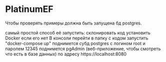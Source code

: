 # PlatinumEF

Чтобы проверять примеры должна быть запущена бд postgres.

самый простой способ её запустить:
склонировать код
установить Docker если  его нет
В консоли перейти в папку с кодом запустить "docker-compose up"
поднимется субд postgres c логином root и паролем 12345
поднимется pgAdmin (веб-приложение, чтобы смотреть что есть в базе данных) по адресу https://localhost:8080
